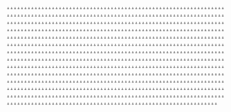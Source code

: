 <a href="https://jiei4123.weebly.com">.</a>
<a href="https://jiei4124.weebly.com">.</a>
<a href="https://jiei4125.weebly.com">.</a>
<a href="https://jiei4126.weebly.com">.</a>
<a href="https://jiei4127.weebly.com">.</a>
<a href="https://jiei4128.weebly.com">.</a>
<a href="https://jiei4129.weebly.com">.</a>
<a href="https://jiei4130.weebly.com">.</a>
<a href="https://jiei4131.weebly.com">.</a>
<a href="https://jiei4132.weebly.com">.</a>
<a href="https://jiei4133.weebly.com">.</a>
<a href="https://jiei4134.weebly.com">.</a>
<a href="https://jiei4135.weebly.com">.</a>
<a href="https://jiei4136.weebly.com">.</a>
<a href="https://jiei4137.weebly.com">.</a>
<a href="https://jiei4138.weebly.com">.</a>
<a href="https://jiei4139.weebly.com">.</a>
<a href="https://jiei4140.weebly.com">.</a>
<a href="https://jiei4141.weebly.com">.</a>
<a href="https://jiei4142.weebly.com">.</a>
<a href="https://jiei4143.weebly.com">.</a>
<a href="https://jiei4144.weebly.com">.</a>
<a href="https://jiei4145.weebly.com">.</a>
<a href="https://jiei4146.weebly.com">.</a>
<a href="https://jiei4147.weebly.com">.</a>
<a href="https://jiei4148.weebly.com">.</a>
<a href="https://jiei4149.weebly.com">.</a>
<a href="https://jiei4150.weebly.com">.</a>
<a href="https://jiei4151.weebly.com">.</a>
<a href="https://jiei4152.weebly.com">.</a>
<a href="https://jiei4153.weebly.com">.</a>
<a href="https://jiei4154.weebly.com">.</a>
<a href="https://jiei4155.weebly.com">.</a>
<a href="https://jiei4156.weebly.com">.</a>
<a href="https://jiei4157.weebly.com">.</a>
<a href="https://jiei4158.weebly.com">.</a>
<a href="https://jiei4159.weebly.com">.</a>
<a href="https://jiei4160.weebly.com">.</a>
<a href="https://jiei4161.weebly.com">.</a>
<a href="https://jiei4162.weebly.com">.</a>
<a href="https://jiei4163.weebly.com">.</a>
<a href="https://jiei4164.weebly.com">.</a>
<a href="https://jiei4165.weebly.com">.</a>
<a href="https://jiei4166.weebly.com">.</a>
<a href="https://jiei4167.weebly.com">.</a>
<a href="https://jiei4168.weebly.com">.</a>
<a href="https://jiei4169.weebly.com">.</a>
<a href="https://jii4170.weebly.com">.</a>
<a href="https://jiei4171.weebly.com">.</a>
<a href="https://jiei4172.weebly.com">.</a>
<a href="https://jiei4173.weebly.com">.</a>
<a href="https://jiei4174.weebly.com">.</a>
<a href="https://jiei4175.weebly.com">.</a>
<a href="https://jiei4176.weebly.com">.</a>
<a href="https://jiei4177.weebly.com">.</a>
<a href="https://jiei4178.weebly.com">.</a>
<a href="https://jiei4179.weebly.com">.</a>
<a href="https://jie4180.weebly.com">.</a>
<a href="https://jiei4181.weebly.com">.</a>
<a href="https://jiei4182.weebly.com">.</a>
<a href="https://jiei4183.weebly.com">.</a>
<a href="https://jiei4184.weebly.com">.</a>
<a href="https://jiei4185.weebly.com">.</a>
<a href="https://jiei4186.weebly.com">.</a>
<a href="https://jiei4187.weebly.com">.</a>
<a href="https://jiei4188.weebly.com">.</a>
<a href="https://jiei4189.weebly.com">.</a>
<a href="https://jei4190.weebly.com">.</a>
<a href="https://jiei4191.weebly.com">.</a>
<a href="https://jiei4192.weebly.com">.</a>
<a href="https://jiei4193.weebly.com">.</a>
<a href="https://jiei4194.weebly.com">.</a>
<a href="https://jiei4195.weebly.com/">.</a>
<a href="https://jiei4196.weebly.com">.</a>
<a href="https://jiei4197.weebly.com">.</a>
<a href="https://jiei4198.weebly.com">.</a>
<a href="https://jiei4199.weebly.com">.</a>
<a href="https://jiei4200.weebly.com/">.</a>
<a href="https://jiei4201.weebly.com/">.</a>
<a href="https://jiei4202.weebly.com/">.</a>
<a href="https://jiei4203.weebly.com">.</a>
<a href="https://jiei4204.weebly.com/">.</a>
<a href="https://jiei4205.weebly.com">.</a>
<a href="https://jiei4206.weebly.com">.</a>
<a href="https://jiei4207.weebly.com">.</a>
<a href="https://jiei4208.weebly.com">.</a>
<a href="https://jiei4209.weebly.com">.</a>
<a href="https://jiei4210.weebly.com">.</a>
<a href="https://jiei4211.weebly.com">.</a>
<a href="https://jiei4212.weebly.com">.</a>
<a href="https://jiei4213.weebly.com">.</a>
<a href="https://jiei4214.weebly.com">.</a>
<a href="https://jiei4215.weebly.com">.</a>
<a href="https://jiei4216.weebly.com">.</a>
<a href="https://jiei4217.weebly.com">.</a>
<a href="https://jiei4218.weebly.com">.</a>
<a href="https://jiei4219.weebly.com">.</a>
<a href="https://jiei4220.weebly.com">.</a>
<a href="https://jiei4221.weebly.com">.</a>
<a href="https://jiei4222.weebly.com">.</a>
<a href="https://jiei4223.weebly.com">.</a>
<a href="https://jiei4224.weebly.com">.</a>
<a href="https://jiei4225.weebly.com">.</a>
<a href="https://jiei4226.weebly.com">.</a>
<a href="https://jiei4227.weebly.com">.</a>
<a href="https://jiei4228.weebly.com">.</a>
<a href="https://jiei4229.weebly.com">.</a>
<a href="https://jiei4230.weebly.com">.</a>
<a href="https://jiei4231.weebly.com">.</a>
<a href="https://jiei4232.weebly.com">.</a>
<a href="https://jiei4233.weebly.com">.</a>
<a href="https://jiei4234.weebly.com">.</a>
<a href="https://jiei4235.weebly.com">.</a>
<a href="https://jiei4236.weebly.com">.</a>
<a href="https://jiei4237.weebly.com">.</a>
<a href="https://jiei4238.weebly.com">.</a>
<a href="https://jiei4239.weebly.com">.</a>
<a href="https://jiei4240.weebly.com">.</a>
<a href="https://jiei4241.weebly.com">.</a>
<a href="https://jiei4242.weebly.com">.</a>
<a href="https://jiei4243.weebly.com">.</a>
<a href="https://jiei4244.weebly.com">.</a>
<a href="https://jiei4245.weebly.com">.</a>
<a href="https://jiei4246.weebly.com">.</a>
<a href="https://jiei4247.weebly.com">.</a>
<a href="https://jiei4248.weebly.com">.</a>
<a href="https://jiei4249.weebly.com">.</a>
<a href="https://jiei4250.weebly.com">.</a>
<a href="https://jiei4251.weebly.com">.</a>
<a href="https://jiei4252.weebly.com">.</a>
<a href="https://jiei4253.weebly.com">.</a>
<a href="https://jiei4254.weebly.com">.</a>
<a href="https://jiei4255.weebly.com">.</a>
<a href="https://jiei4256.weebly.com">.</a>
<a href="https://jiei4257.weebly.com">.</a>
<a href="https://jiei4258.weebly.com">.</a>
<a href="https://jiei4259.weebly.com">.</a>
<a href="https://jiei4260.weebly.com">.</a>
<a href="https://jiei4261.weebly.com">.</a>
<a href="https://jiei4262.weebly.com">.</a>
<a href="https://jiei4263.weebly.com">.</a>
<a href="https://jiei4264.weebly.com">.</a>
<a href="https://jiei4265.weebly.com">.</a>
<a href="https://jiei4266.weebly.com">.</a>
<a href="https://jiei4267.weebly.com">.</a>
<a href="https://jiei4268.weebly.com">.</a>
<a href="https://jiei4269.weebly.com">.</a>
<a href="https://jiei4270.weebly.com">.</a>
<a href="https://jiei4271.weebly.com">.</a>
<a href="https://jiei4272.weebly.com">.</a>
<a href="https://jiei4273.weebly.com">.</a>
<a href="https://jiei4274.weebly.com">.</a>
<a href="https://jiei4275.weebly.com">.</a>
<a href="https://jiei4276.weebly.com">.</a>
<a href="https://jiei4277.weebly.com">.</a>
<a href="https://jiei4278.weebly.com">.</a>
<a href="https://jiei4279.weebly.com">.</a>
<a href="https://jiei4280.weebly.com">.</a>
<a href="https://jiei4281.weebly.com">.</a>
<a href="https://jiei4282.weebly.com">.</a>
<a href="https://jiei4283.weebly.com">.</a>
<a href="https://jiei4284.weebly.com">.</a>
<a href="https://jiei4285.weebly.com">.</a>
<a href="https://jiei4286.weebly.com">.</a>
<a href="https://jiei4287.weebly.com">.</a>
<a href="https://jiei4288.weebly.com">.</a>
<a href="https://jiei4289.weebly.com">.</a>
<a href="https://jiei4290.weebly.com">.</a>
<a href="https://jiei4291.weebly.com">.</a>
<a href="https://jiei4292.weebly.com">.</a>
<a href="https://jiei4293.weebly.com">.</a>
<a href="https://jiei4294.weebly.com">.</a>
<a href="https://jiei4295.weebly.com">.</a>
<a href="https://jiei4296.weebly.com">.</a>
<a href="https://jiei4297.weebly.com">.</a>
<a href="https://jiei4298.weebly.com">.</a>
<a href="https://jiei4299.weebly.com">.</a>
<a href="https://jiei4300.weebly.com">.</a>
<a href="https://jiei4301.weebly.com">.</a>
<a href="https://jiei4302.weebly.com">.</a>
<a href="https://jiei4303.weebly.com">.</a>
<a href="https://jiei4304.weebly.com">.</a>
<a href="https://jiei4305.weebly.com">.</a>
<a href="https://jiei4306.weebly.com">.</a>
<a href="https://jiei4307.weebly.com">.</a>
<a href="https://jiei4308.weebly.com">.</a>
<a href="https://jiei4309.weebly.com">.</a>
<a href="https://jiei4310.weebly.com">.</a>
<a href="https://jiei4311.weebly.com">.</a>
<a href="https://jiei4312.weebly.com">.</a>
<a href="https://jiei4313.weebly.com">.</a>
<a href="https://jiei4314.weebly.com">.</a>
<a href="https://jiei4315.weebly.com">.</a>
<a href="https://jiei4316.weebly.com">.</a>
<a href="https://jiei4317.weebly.com">.</a>
<a href="https://jiei4318.weebly.com">.</a>
<a href="https://jiei4319.weebly.com">.</a>
<a href="https://jiei4320.weebly.com">.</a>
<a href="https://jiei4321.weebly.com">.</a>
<a href="https://jiei4322.weebly.com">.</a>
<a href="https://jiei4323.weebly.com">.</a>
<a href="https://jiei4324.weebly.com">.</a>
<a href="https://jiei4325.weebly.com">.</a>
<a href="https://jiei4326.weebly.com">.</a>
<a href="https://jiei4327.weebly.com">.</a>
<a href="https://jiei4328.weebly.com">.</a>
<a href="https://jiei4329.weebly.com">.</a>
<a href="https://jiei4330.weebly.com">.</a>
<a href="https://jiei4331.weebly.com">.</a>
<a href="https://jiei4332.weebly.com">.</a>
<a href="https://jiei4333.weebly.com">.</a>
<a href="https://jiei4334.weebly.com">.</a>
<a href="https://jiei4335.weebly.com">.</a>
<a href="https://jiei4336.weebly.com">.</a>
<a href="https://jiei4337.weebly.com">.</a>
<a href="https://jiei4338.weebly.com">.</a>
<a href="https://jiei4339.weebly.com">.</a>
<a href="https://jiei4340.weebly.com">.</a>
<a href="https://jiei4341.weebly.com">.</a>
<a href="https://jiei4342.weebly.com">.</a>
<a href="https://jiei4343.weebly.com">.</a>
<a href="https://jiei4344.weebly.com">.</a>
<a href="https://jiei4345.weebly.com">.</a>
<a href="https://jiei4346.weebly.com">.</a>
<a href="https://jiei4347.weebly.com">.</a>
<a href="https://jiei4348.weebly.com">.</a>
<a href="https://jiei4349.weebly.com">.</a>
<a href="https://jiei4350.weebly.com">.</a>
<a href="https://jiei4351.weebly.com">.</a>
<a href="https://jiei4352.weebly.com">.</a>
<a href="https://jiei4353.weebly.com">.</a>
<a href="https://jiei4354.weebly.com">.</a>
<a href="https://jiei4355.weebly.com">.</a>
<a href="https://jiei4356.weebly.com">.</a>
<a href="https://jiei4357.weebly.com">.</a>
<a href="https://jiei4358.weebly.com">.</a>
<a href="https://jiei4359.weebly.com">.</a>
<a href="https://jiei4360.weebly.com">.</a>
<a href="https://jiei4361.weebly.com">.</a>
<a href="https://jiei4362.weebly.com">.</a>
<a href="https://jiei4363.weebly.com">.</a>
<a href="https://jiei4364.weebly.com">.</a>
<a href="https://jiei4365.weebly.com">.</a>
<a href="https://jiei4366.weebly.com">.</a>
<a href="https://jiei4367.weebly.com">.</a>
<a href="https://jiei4368.weebly.com">.</a>
<a href="https://jiei4369.weebly.com">.</a>
<a href="https://jiei4370.weebly.com">.</a>
<a href="https://jiei4371.weebly.com">.</a>
<a href="https://jiei4372.weebly.com">.</a>
<a href="https://jiei4373.weebly.com">.</a>
<a href="https://jiei4374.weebly.com">.</a>
<a href="https://jiei4375.weebly.com">.</a>
<a href="https://jiei4376.weebly.com">.</a>
<a href="https://jiei4377.weebly.com">.</a>
<a href="https://jiei4378.weebly.com">.</a>
<a href="https://jiei4379.weebly.com">.</a>
<a href="https://jiei4380.weebly.com">.</a>
<a href="https://jiei4381.weebly.com">.</a>
<a href="https://jiei4382.weebly.com">.</a>
<a href="https://jiei4383.weebly.com">.</a>
<a href="https://jiei4384.weebly.com">.</a>
<a href="https://jiei4385.weebly.com">.</a>
<a href="https://jiei4386.weebly.com">.</a>
<a href="https://jiei4387.weebly.com">.</a>
<a href="https://jiei4388.weebly.com">.</a>
<a href="https://jiei4389.weebly.com">.</a>
<a href="https://jiei4390.weebly.com">.</a>
<a href="https://jiei4391.weebly.com">.</a>
<a href="https://jiei4392.weebly.com">.</a>
<a href="https://jiei4393.weebly.com">.</a>
<a href="https://jiei4394.weebly.com">.</a>
<a href="https://jiei4395.weebly.com">.</a>
<a href="https://jiei4396.weebly.com">.</a>
<a href="https://jiei4397.weebly.com">.</a>
<a href="https://jiei4398.weebly.com">.</a>
<a href="https://jiei4399.weebly.com">.</a>
<a href="https://jiei4400.weebly.com">.</a>
<a href="https://jiei4401.weebly.com">.</a>
<a href="https://jiei4402.weebly.com">.</a>
<a href="https://jiei4403.weebly.com">.</a>
<a href="https://jiei4404.weebly.com">.</a>
<a href="https://jiei4405.weebly.com">.</a>
<a href="https://jiei4406.weebly.com">.</a>
<a href="https://jiei4407.weebly.com">.</a>
<a href="https://jiei4408.weebly.com">.</a>
<a href="https://jiei4409.weebly.com">.</a>
<a href="https://jiei4410.weebly.com">.</a>
<a href="https://jiei4411.weebly.com">.</a>
<a href="https://jiei4412.weebly.com">.</a>
<a href="https://jiei4413.weebly.com">.</a>
<a href="https://jiei4414.weebly.com">.</a>
<a href="https://jiei4415.weebly.com">.</a>
<a href="https://jiei4416.weebly.com">.</a>
<a href="https://jiei4417.weebly.com">.</a>
<a href="https://jiei4418.weebly.com">.</a>
<a href="https://jiei4419.weebly.com">.</a>
<a href="https://jiei4420.weebly.com">.</a>
<a href="https://jiei4421.weebly.com">.</a>
<a href="https://jiei4422.weebly.com">.</a>
<a href="https://jiei4423.weebly.com">.</a>
<a href="https://jiei4424.weebly.com">.</a>
<a href="https://jiei4425.weebly.com">.</a>
<a href="https://jiei4426.weebly.com">.</a>
<a href="https://jiei4427.weebly.com">.</a>
<a href="https://jiei4428.weebly.com">.</a>
<a href="https://jiei4429.weebly.com">.</a>
<a href="https://jiei4430.weebly.com">.</a>
<a href="https://jiei4431.weebly.com">.</a>
<a href="https://jiei4432.weebly.com">.</a>
<a href="https://jiei4433.weebly.com">.</a>
<a href="https://jiei4434.weebly.com">.</a>
<a href="https://jiei4435.weebly.com">.</a>
<a href="https://jiei4436.weebly.com">.</a>
<a href="https://jiei4437.weebly.com">.</a>
<a href="https://jiei4438.weebly.com">.</a>
<a href="https://jiei4439.weebly.com">.</a>
<a href="https://jiei4440.weebly.com">.</a>
<a href="https://jiei4441.weebly.com">.</a>
<a href="https://jiei4442.weebly.com">.</a>
<a href="https://jiei4443.weebly.com">.</a>
<a href="https://jiei4444.weebly.com">.</a>
<a href="https://jiei4445.weebly.com">.</a>
<a href="https://jiei4446.weebly.com">.</a>
<a href="https://jiei4447.weebly.com">.</a>
<a href="https://jiei4448.weebly.com">.</a>
<a href="https://jiei4449.weebly.com">.</a>
<a href="https://jiei4450.weebly.com">.</a>
<a href="https://jiei4451.weebly.com">.</a>
<a href="https://jiei4452.weebly.com">.</a>
<a href="https://jiei4453.weebly.com">.</a>
<a href="https://jiei4454.weebly.com">.</a>
<a href="https://jiei4455.weebly.com">.</a>
<a href="https://jiei4456.weebly.com">.</a>
<a href="https://jiei4457.weebly.com">.</a>
<a href="https://jiei4458.weebly.com">.</a>
<a href="https://jiei4459.weebly.com">.</a>
<a href="https://jiei4460.weebly.com">.</a>
<a href="https://jiei4461.weebly.com">.</a>
<a href="https://jiei4462.weebly.com">.</a>
<a href="https://jiei4463.weebly.com">.</a>
<a href="https://jiei4464.weebly.com">.</a>
<a href="https://jiei4465.weebly.com">.</a>
<a href="https://jiei4466.weebly.com">.</a>
<a href="https://jiei4467.weebly.com">.</a>
<a href="https://jiei4468.weebly.com">.</a>
<a href="https://jiei4469.weebly.com">.</a>
<a href="https://jiei4470.weebly.com">.</a>
<a href="https://jiei4471.weebly.com">.</a>
<a href="https://jiei4472.weebly.com">.</a>
<a href="https://jiei4473.weebly.com">.</a>
<a href="https://jiei4474.weebly.com">.</a>
<a href="https://jiei4475.weebly.com">.</a>
<a href="https://jiei4476.weebly.com">.</a>
<a href="https://jiei4477.weebly.com">.</a>
<a href="https://jiei4478.weebly.com">.</a>
<a href="https://jiei4479.weebly.com">.</a>
<a href="https://jiei4480.weebly.com">.</a>
<a href="https://jiei4481.weebly.com">.</a>
<a href="https://jiei4482.weebly.com">.</a>
<a href="https://jiei4483.weebly.com">.</a>
<a href="https://jiei4484.weebly.com">.</a>
<a href="https://jiei4485.weebly.com">.</a>
<a href="https://jiei4486.weebly.com">.</a>
<a href="https://jiei4487.weebly.com">.</a>
<a href="https://jiei4488.weebly.com">.</a>
<a href="https://jiei4489.weebly.com">.</a>
<a href="https://jiei4490.weebly.com">.</a>
<a href="https://jiei4491.weebly.com">.</a>
<a href="https://jiei4492.weebly.com">.</a>
<a href="https://jiei4493.weebly.com">.</a>
<a href="https://jiei4494.weebly.com">.</a>
<a href="https://jiei4495.weebly.com">.</a>
<a href="https://jiei4496.weebly.com">.</a>
<a href="https://jiei4497.weebly.com">.</a>
<a href="https://jiei4498.weebly.com">.</a>
<a href="https://jiei4499.weebly.com">.</a>
<a href="https://jiei4500.weebly.com">.</a>
<a href="https://jiei4501.weebly.com">.</a>
<a href="https://jiei4502.weebly.com">.</a>
<a href="https://jiei4503.weebly.com">.</a>
<a href="https://jiei4504.weebly.com">.</a>
<a href="https://jiei4505.weebly.com">.</a>
<a href="https://jiei4506.weebly.com">.</a>
<a href="https://jiei4507.weebly.com">.</a>
<a href="https://jiei4508.weebly.com">.</a>
<a href="https://jiei4509.weebly.com">.</a>
<a href="https://jiei4510.weebly.com">.</a>
<a href="https://jiei4511.weebly.com">.</a>
<a href="https://jiei4512.weebly.com">.</a>
<a href="https://jiei4513.weebly.com">.</a>
<a href="https://jiei4514.weebly.com">.</a>
<a href="https://jiei4515.weebly.com">.</a>
<a href="https://jiei4516.weebly.com">.</a>
<a href="https://jiei4517.weebly.com">.</a>
<a href="https://jiei4518.weebly.com">.</a>
<a href="https://jiei4519.weebly.com">.</a>
<a href="https://jiei4520.weebly.com">.</a>
<a href="https://jiei4521.weebly.com">.</a>
<a href="https://jiei4522.weebly.com">.</a>
<a href="https://jiei4523.weebly.com">.</a>
<a href="https://jiei4524.weebly.com">.</a>
<a href="https://jiei4525.weebly.com">.</a>
<a href="https://jiei4526.weebly.com">.</a>
<a href="https://jiei4527.weebly.com">.</a>
<a href="https://jiei4528.weebly.com">.</a>
<a href="https://jiei4529.weebly.com">.</a>
<a href="https://jiei4530.weebly.com">.</a>
<a href="https://jiei4531.weebly.com">.</a>
<a href="https://jiei4532.weebly.com">.</a>
<a href="https://jiei4533.weebly.com">.</a>
<a href="https://jiei4534.weebly.com">.</a>
<a href="https://jiei4535.weebly.com">.</a>
<a href="https://jiei4536.weebly.com">.</a>
<a href="https://jiei4537.weebly.com">.</a>
<a href="https://jiei4538.weebly.com">.</a>
<a href="https://jiei4539.weebly.com">.</a>
<a href="https://jiei4540.weebly.com">.</a>
<a href="https://jiei4541.weebly.com">.</a>
<a href="https://jiei4542.weebly.com">.</a>
<a href="https://jiei4543.weebly.com">.</a>
<a href="https://jiei4544.weebly.com">.</a>
<a href="https://jiei4545.weebly.com">.</a>
<a href="https://jiei4546.weebly.com">.</a>
<a href="https://jiei4547.weebly.com">.</a>
<a href="https://jiei4548.weebly.com">.</a>
<a href="https://jiei4549.weebly.com">.</a>
<a href="https://jiei4550.weebly.com">.</a>
<a href="https://jiei4551.weebly.com">.</a>
<a href="https://jiei4552.weebly.com">.</a>
<a href="https://jiei4553.weebly.com">.</a>
<a href="https://jiei4554.weebly.com">.</a>
<a href="https://jiei4555.weebly.com">.</a>
<a href="https://jiei4556.weebly.com">.</a>
<a href="https://jiei4557.weebly.com">.</a>
<a href="https://jiei4558.weebly.com">.</a>
<a href="https://jiei4559.weebly.com">.</a>
<a href="https://jiei4560.weebly.com">.</a>
<a href="https://jiei4561.weebly.com">.</a>
<a href="https://jiei4562.weebly.com">.</a>
<a href="https://jiei4563.weebly.com">.</a>
<a href="https://jiei4564.weebly.com">.</a>
<a href="https://jiei4565.weebly.com">.</a>
<a href="https://jiei4566.weebly.com">.</a>
<a href="https://jiei4567.weebly.com">.</a>
<a href="https://jiei4568.weebly.com">.</a>
<a href="https://jiei4569.weebly.com">.</a>
<a href="https://jiei4570.weebly.com">.</a>
<a href="https://jiei4571.weebly.com">.</a>
<a href="https://jiei4572.weebly.com">.</a>
<a href="https://jiei4573.weebly.com">.</a>
<a href="https://jiei4574.weebly.com">.</a>
<a href="https://jiei4575.weebly.com">.</a>
<a href="https://jiei4576.weebly.com">.</a>
<a href="https://jiei4577.weebly.com">.</a>
<a href="https://jiei4578.weebly.com/">.</a>
<a href="https://jiei4579.weebly.com/">.</a>
<a href="https://jiei4580.weebly.com">.</a>
<a href="https://jiei4581.weebly.com">.</a>
<a href="https://jiei4582.weebly.com">.</a>
<a href="https://jiei4583.weebly.com">.</a>
<a href="https://jiei4584.weebly.com">.</a>
<a href="https://jiei4585.weebly.com">.</a>
<a href="https://jiei4586.weebly.com">.</a>
<a href="https://jiei4587.weebly.com">.</a>
<a href="https://jiei4588.weebly.com">.</a>
<a href="https://jiei4589.weebly.com">.</a>
<a href="https://jizei4590.weebly.com">.</a>
<a href="https://jiei4591.weebly.com">.</a>
<a href="https://jiei4592.weebly.com">.</a>
<a href="https://jiei4593.weebly.com">.</a>
<a href="https://jiei4594.weebly.com">.</a>
<a href="https://jiei4595.weebly.com">.</a>
<a href="https://jiei4596.weebly.com">.</a>
<a href="https://jiei4597.weebly.com">.</a>
<a href="https://jiei4598.weebly.com">.</a>
<a href="https://jiei4599.weebly.com">.</a>
<a href="https://jiei4600.weebly.com">.</a>
<a href="https://jiei4601.weebly.com">.</a>
<a href="https://jiei4602.weebly.com">.</a>
<a href="https://jiei4603.weebly.com">.</a>
<a href="https://jiei4604.weebly.com">.</a>
<a href="https://jiei4605.weebly.com">.</a>
<a href="https://jiei4606.weebly.com">.</a>
<a href="https://jiei4607.weebly.com">.</a>
<a href="https://jiei4608.weebly.com">.</a>
<a href="https://jiei4609.weebly.com">.</a>
<a href="https://jiei4610.weebly.com">.</a>
<a href="https://jiei4611.weebly.com">.</a>
<a href="https://jiei4612.weebly.com">.</a>
<a href="https://jiei4613.weebly.com">.</a>
<a href="https://jiei4614.weebly.com">.</a>
<a href="https://jiei4615.weebly.com">.</a>
<a href="https://jiei4616.weebly.com">.</a>
<a href="https://jiei4617.weebly.com">.</a>
<a href="https://jiei4618.weebly.com">.</a>
<a href="https://jiei4619.weebly.com">.</a>
<a href="https://jiei4620.weebly.com">.</a>
<a href="https://jiei4621.weebly.com">.</a>
<a href="https://jiei4622.weebly.com">.</a>
<a href="https://jiei4623.weebly.com">.</a>
<a href="https://jiei4624.weebly.com">.</a>
<a href="https://jiei4625.weebly.com">.</a>
<a href="https://jiei4626.weebly.com">.</a>
<a href="https://jiei4627.weebly.com">.</a>
<a href="https://jiei4628.weebly.com">.</a>
<a href="https://jiei4629.weebly.com">.</a>
<a href="https://jiei4630.weebly.com">.</a>
<a href="https://jiei4631.weebly.com">.</a>
<a href="https://jiei4632.weebly.com">.</a>
<a href="https://jiei4633.weebly.com">.</a>
<a href="https://jiei4634.weebly.com">.</a>
<a href="https://jiei4635.weebly.com">.</a>
<a href="https://jiei4636.weebly.com">.</a>
<a href="https://jiei4637.weebly.com">.</a>
<a href="https://jiei4638.weebly.com">.</a>
<a href="https://jiei4639.weebly.com">.</a>
<a href="https://jiei4640.weebly.com">.</a>
<a href="https://jiei4641.weebly.com">.</a>
<a href="https://jiei4642.weebly.com">.</a>
<a href="https://jiei4643.weebly.com">.</a>
<a href="https://jiei4644.weebly.com">.</a>
<a href="https://jiei4645.weebly.com">.</a>
<a href="https://jiei4646.weebly.com">.</a>
<a href="https://jiei4647.weebly.com">.</a>
<a href="https://jiei4648.weebly.com">.</a>
<a href="https://jiei4649.weebly.com">.</a>
<a href="https://jiei4650.weebly.com">.</a>
<a href="https://jiei4651.weebly.com">.</a>
<a href="https://jiei4652.weebly.com">.</a>
<a href="https://jiei4653.weebly.com">.</a>
<a href="https://jiei4654.weebly.com">.</a>
<a href="https://jiei4655.weebly.com">.</a>
<a href="https://jiei4656.weebly.com">.</a>
<a href="https://jiei4657.weebly.com">.</a>
<a href="https://jiei4658.weebly.com">.</a>
<a href="https://jiei4659.weebly.com">.</a>
<a href="https://jiei4660.weebly.com/">.</a>
<a href="https://jiei4661.weebly.com">.</a>
<a href="https://jiei4662.weebly.com">.</a>
<a href="https://jiei4663.weebly.com">.</a>
<a href="https://jiei4664.weebly.com">.</a>
<a href="https://jiei4665.weebly.com">.</a>
<a href="https://jiei4666.weebly.com">.</a>
<a href="https://jiei4667.weebly.com">.</a>
<a href="https://jiei4668.weebly.com">.</a>
<a href="https://jiei4669.weebly.com">.</a>
<a href="https://jiei4670.weebly.com">.</a>
<a href="https://jiei4671.weebly.com">.</a>
<a href="https://jiei4672.weebly.com">.</a>
<a href="https://jiei4673.weebly.com">.</a>
<a href="https://jiei4674.weebly.com">.</a>
<a href="https://jiei4675.weebly.com">.</a>
<a href="https://jiei4676.weebly.com">.</a>
<a href="https://jiei4677.weebly.com">.</a>
<a href="https://jiei4678.weebly.com">.</a>
<a href="https://jiei4679.weebly.com">.</a>
<a href="https://jiei4680.weebly.com">.</a>
<a href="https://jiei4681.weebly.com">.</a>
<a href="https://jiei4682.weebly.com">.</a>
<a href="https://jiei4683.weebly.com">.</a>
<a href="https://jiei4684.weebly.com">.</a>
<a href="https://jiei4685.weebly.com">.</a>
<a href="https://jiei4686.weebly.com">.</a>
<a href="https://jiei4687.weebly.com">.</a>
<a href="https://jiei4688.weebly.com">.</a>
<a href="https://jiei4689.weebly.com">.</a>
<a href="https://jiei4690.weebly.com">.</a>
<a href="https://jiei4691.weebly.com">.</a>
<a href="https://jiei4692.weebly.com">.</a>
<a href="https://jiei4693.weebly.com">.</a>
<a href="https://jiei4694.weebly.com">.</a>
<a href="https://jiei4695.weebly.com">.</a>
<a href="https://jiei4696.weebly.com">.</a>
<a href="https://jiei4697.weebly.com">.</a>
<a href="https://jiei4698.weebly.com">.</a>
<a href="https://jiei4699.weebly.com">.</a>
<a href="https://jiei4700.weebly.com">.</a>
<a href="https://jiei4701.weebly.com">.</a>
<a href="https://jiei4702.weebly.com">.</a>
<a href="https://jiei4703.weebly.com">.</a>
<a href="https://jiei4704.weebly.com">.</a>
<a href="https://jiei4705.weebly.com">.</a>
<a href="https://jiei4706.weebly.com">.</a>
<a href="https://jiei4707.weebly.com">.</a>
<a href="https://jiei4708.weebly.com">.</a>
<a href="https://jiei4709.weebly.com">.</a>
<a href="https://jiei4710.weebly.com">.</a>
<a href="https://jiei4711.weebly.com">.</a>
<a href="https://jiei4712.weebly.com">.</a>
<a href="https://jiei4713.weebly.com">.</a>
<a href="https://jiei4714.weebly.com">.</a>
<a href="https://jiei4715.weebly.com">.</a>
<a href="https://jiei4716.weebly.com">.</a>
<a href="https://jiei4717.weebly.com">.</a>
<a href="https://jiei4718.weebly.com">.</a>
<a href="https://jiei4719.weebly.com">.</a>
<a href="https://jiei4720.weebly.com">.</a>
<a href="https://jiei4721.weebly.com">.</a>
<a href="https://jiei4722.weebly.com">.</a>
<a href="https://jiei4723.weebly.com">.</a>
<a href="https://jiei4724.weebly.com">.</a>
<a href="https://jiei4725.weebly.com">.</a>
<a href="https://jiei4726.weebly.com">.</a>
<a href="https://jii4727.weebly.com">.</a>
<a href="https://jiei4728.weebly.com">.</a>
<a href="https://jiei4729.weebly.com">.</a>
<a href="https://jiei4730.weebly.com">.</a>
<a href="https://jiei4731.weebly.com">.</a>
<a href="https://jiei4732.weebly.com">.</a>
<a href="https://jiei4733.weebly.com">.</a>
<a href="https://jiei4734.weebly.com">.</a>
<a href="https://jiei4735.weebly.com">.</a>
<a href="https://jiei4736.weebly.com">.</a>
<a href="https://jiei4737.weebly.com">.</a>
<a href="https://jiei4738.weebly.com">.</a>
<a href="https://jiei4739.weebly.com">.</a>
<a href="https://jiei4740.weebly.com">.</a>
<a href="https://jiei4741.weebly.com">.</a>
<a href="https://jiei4742.weebly.com">.</a>
<a href="https://jiei4743.weebly.com">.</a>
<a href="https://jiei4744.weebly.com">.</a>
<a href="https://jiei4745.weebly.com">.</a>
<a href="https://jiei4746.weebly.com">.</a>
<a href="https://jiei4747.weebly.com">.</a>
<a href="https://jiei4748.weebly.com">.</a>
<a href="https://jiei4749.weebly.com">.</a>
<a href="https://jiei4750.weebly.com">.</a>
<a href="https://jiei4751.weebly.com">.</a>
<a href="https://jiei4752.weebly.com">.</a>
<a href="https://jiei4753.weebly.com">.</a>
<a href="https://jiei4754.weebly.com">.</a>
<a href="https://jiei4755.weebly.com">.</a>
<a href="https://jiei4756.weebly.com">.</a>
<a href="https://jiei4757.weebly.com">.</a>
<a href="https://jiei4758.weebly.com">.</a>
<a href="https://jiei4759.weebly.com">.</a>
<a href="https://jiei4760.weebly.com">.</a>
<a href="https://jiei4761.weebly.com">.</a>
<a href="https://jiei4762.weebly.com">.</a>
<a href="https://jiei4763.weebly.com">.</a>
<a href="https://jiei4764.weebly.com">.</a>
<a href="https://jiei4765.weebly.com">.</a>
<a href="https://jiei4766.weebly.com">.</a>
<a href="https://jiei4767.weebly.com">.</a>
<a href="https://jiei4768.weebly.com">.</a>
<a href="https://jiei4769.weebly.com">.</a>
<a href="https://jiei4770.weebly.com">.</a>
<a href="https://jiei4771.weebly.com">.</a>
<a href="https://jiei4772.weebly.com">.</a>
<a href="https://jiei4773.weebly.com">.</a>
<a href="https://jiei4774.weebly.com">.</a>
<a href="https://jiei4775.weebly.com">.</a>
<a href="https://jiei4776.weebly.com">.</a>
<a href="https://jiei4777.weebly.com">.</a>
<a href="https://jiei4778.weebly.com">.</a>
<a href="https://jiei4779.weebly.com">.</a>
<a href="https://jiei4780.weebly.com">.</a>
<a href="https://jiei4781.weebly.com">.</a>
<a href="https://jiei4782.weebly.com">.</a>
<a href="https://jiei4783.weebly.com">.</a>
<a href="https://jiei4784.weebly.com">.</a>
<a href="https://jiei4785.weebly.com">.</a>
<a href="https://jiei4786.weebly.com">.</a>
<a href="https://jiei4787.weebly.com">.</a>
<a href="https://jiei4788.weebly.com">.</a>
<a href="https://jiei4789.weebly.com">.</a>
<a href="https://jiei4790.weebly.com">.</a>
<a href="https://jiei4791.weebly.com">.</a>
<a href="https://jiei4792.weebly.com">.</a>
<a href="https://jiei4793.weebly.com">.</a>
<a href="https://jiei4794.weebly.com">.</a>
<a href="https://jiei4795.weebly.com">.</a>
<a href="https://jiei4796.weebly.com">.</a>
<a href="https://jiei4797.weebly.com">.</a>
<a href="https://jiei4798.weebly.com">.</a>
<a href="https://jiei4799.weebly.com">.</a>
<a href="https://jiei4800.weebly.com">.</a>
<a href="https://jiei4801.weebly.com">.</a>
<a href="https://jiei4802.weebly.com">.</a>
<a href="https://jiei4803.weebly.com">.</a>
<a href="https://jiei4804.weebly.com">.</a>
<a href="https://jiei4805.weebly.com">.</a>
<a href="https://jiei4806.weebly.com">.</a>
<a href="https://jiei4807.weebly.com">.</a>
<a href="https://jiei4808.weebly.com">.</a>
<a href="https://jiei4809.weebly.com">.</a>
<a href="https://jiei4810.weebly.com">.</a>
<a href="https://jiei4811.weebly.com">.</a>
<a href="https://jiei4812.weebly.com">.</a>
<a href="https://jiei4813.weebly.com">.</a>
<a href="https://jiei4814.weebly.com">.</a>
<a href="https://jiei4815.weebly.com">.</a>
<a href="https://jiei4816.weebly.com">.</a>
<a href="https://jiei4817.weebly.com">.</a>
<a href="https://jiei4818.weebly.com">.</a>
<a href="https://jiei4819.weebly.com">.</a>
<a href="https://jiei4820.weebly.com">.</a>
<a href="https://jiei4821.weebly.com">.</a>
<a href="https://jiei4822.weebly.com">.</a>
<a href="https://jiei4823.weebly.com">.</a>
<a href="https://jiei4824.weebly.com">.</a>
<a href="https://jiei4825.weebly.com">.</a>
<a href="https://jiei4826.weebly.com">.</a>
<a href="https://jiei4827.weebly.com">.</a>
<a href="https://jiei4828.weebly.com">.</a>
<a href="https://jiei4829.weebly.com">.</a>
<a href="https://jii4830.weebly.com">.</a>
<a href="https://jiei4831.weebly.com">.</a>
<a href="https://jiei4832.weebly.com">.</a>
<a href="https://jiei4833.weebly.com">.</a>
<a href="https://jiei4834.weebly.com">.</a>
<a href="https://jiei4835.weebly.com">.</a>
<a href="https://jiei4836.weebly.com">.</a>
<a href="https://jiei4837.weebly.com">.</a>
<a href="https://jiei4838.weebly.com">.</a>
<a href="https://jiei4839.weebly.com">.</a>
<a href="https://jiei4840.weebly.com">.</a>
<a href="https://jiei4841.weebly.com">.</a>
<a href="https://jiei4842.weebly.com">.</a>
<a href="https://jiei4843.weebly.com">.</a>
<a href="https://jiei4844.weebly.com">.</a>
<a href="https://jiei4845.weebly.com">.</a>
<a href="https://jiei4846.weebly.com">.</a>
<a href="https://jiei4847.weebly.com">.</a>
<a href="https://jiei4848.weebly.com">.</a>
<a href="https://jiei4849.weebly.com">.</a>
<a href="https://jiei4850.weebly.com">.</a>
<a href="https://jiei4851.weebly.com">.</a>
<a href="https://jiei4852.weebly.com">.</a>
<a href="https://jiei4853.weebly.com">.</a>
<a href="https://jiei4854.weebly.com">.</a>
<a href="https://jiei4855.weebly.com">.</a>
<a href="https://jiei4856.weebly.com">.</a>
<a href="https://jiei4857.weebly.com">.</a>
<a href="https://jiei4858.weebly.com">.</a>
<a href="https://jiei4859.weebly.com">.</a>
<a href="https://jiei4860.weebly.com">.</a>
<a href="https://jiei4861.weebly.com">.</a>
<a href="https://jiei4862.weebly.com">.</a>
<a href="https://jiei4863.weebly.com">.</a>
<a href="https://jiei4864.weebly.com">.</a>
<a href="https://jiei4865.weebly.com">.</a>
<a href="https://jiei4866.weebly.com">.</a>
<a href="https://jiei4867.weebly.com">.</a>
<a href="https://jiei4868.weebly.com">.</a>
<a href="https://jiei4869.weebly.com">.</a>
<a href="https://jiei4870.weebly.com">.</a>
<a href="https://jiei4871.weebly.com">.</a>
<a href="https://jiei4872.weebly.com">.</a>
<a href="https://jiei4873.weebly.com">.</a>
<a href="https://jiei4874.weebly.com">.</a>
<a href="https://jiei4875.weebly.com">.</a>
<a href="https://jiei4876.weebly.com">.</a>
<a href="https://jiei4877.weebly.com">.</a>
<a href="https://jiei4878.weebly.com">.</a>
<a href="https://jiei4879.weebly.com">.</a>
<a href="https://jiei4880.weebly.com">.</a>
<a href="https://jiei4881.weebly.com">.</a>
<a href="https://jiei4882.weebly.com">.</a>
<a href="https://jiei4883.weebly.com">.</a>
<a href="https://jiei4884.weebly.com">.</a>
<a href="https://jiei4885.weebly.com">.</a>
<a href="https://jiei4886.weebly.com">.</a>
<a href="https://jiei4887.weebly.com">.</a>
<a href="https://jiei4888.weebly.com">.</a>
<a href="https://jiei4889.weebly.com">.</a>
<a href="https://jiei4890.weebly.com">.</a>
<a href="https://jiei4891.weebly.com">.</a>
<a href="https://jiei4892.weebly.com">.</a>
<a href="https://jiei4893.weebly.com">.</a>
<a href="https://jiei4894.weebly.com">.</a>
<a href="https://jiei4895.weebly.com">.</a>
<a href="https://jiei4896.weebly.com">.</a>
<a href="https://jiei4897.weebly.com">.</a>
<a href="https://jiei4898.weebly.com">.</a>
<a href="https://jiei4899.weebly.com">.</a>
<a href="https://jiei4900.weebly.com">.</a>
<a href="https://jiei4901.weebly.com">.</a>
<a href="https://jiei4902.weebly.com">.</a>
<a href="https://jiei4903.weebly.com">.</a>
<a href="https://jiei4904.weebly.com">.</a>
<a href="https://jiei4905.weebly.com">.</a>
<a href="https://jiei4906.weebly.com">.</a>
<a href="https://jiei4907.weebly.com">.</a>
<a href="https://jiei4908.weebly.com">.</a>
<a href="https://jiei4909.weebly.com">.</a>
<a href="https://jiei4910.weebly.com">.</a>
<a href="https://jiei4911.weebly.com">.</a>
<a href="https://jiei4912.weebly.com">.</a>
<a href="https://jiei4913.weebly.com">.</a>
<a href="https://jiei4914.weebly.com">.</a>
<a href="https://jiei4915.weebly.com">.</a>
<a href="https://jiei4916.weebly.com">.</a>
<a href="https://jiei4917.weebly.com">.</a>
<a href="https://jiei4918.weebly.com">.</a>
<a href="https://jiei4919.weebly.com">.</a>
<a href="https://jiei4920.weebly.com">.</a>
<a href="https://jiei4921.weebly.com">.</a>
<a href="https://jiei4922.weebly.com">.</a>
<a href="https://jiei4923.weebly.com">.</a>
<a href="https://jiei4924.weebly.com">.</a>
<a href="https://jiei4925.weebly.com">.</a>
<a href="https://jiei4926.weebly.com">.</a>
<a href="https://jiei4927.weebly.com">.</a>
<a href="https://jiei4928.weebly.com">.</a>
<a href="https://jiei4929.weebly.com">.</a>
<a href="https://jiei4930.weebly.com">.</a>
<a href="https://jiei4931.weebly.com">.</a>
<a href="https://jiei4932.weebly.com">.</a>
<a href="https://jiei4933.weebly.com">.</a>
<a href="https://jiei4934.weebly.com">.</a>
<a href="https://jiei4935.weebly.com">.</a>
<a href="https://jiei4936.weebly.com">.</a>
<a href="https://jiei4937.weebly.com">.</a>
<a href="https://jiei4938.weebly.com">.</a>
<a href="https://jiei4939.weebly.com">.</a>
<a href="https://jiei4940.weebly.com">.</a>
<a href="https://jiei4941.weebly.com">.</a>
<a href="https://jiei4942.weebly.com">.</a>
<a href="https://jiei4943.weebly.com">.</a>
<a href="https://jiei4944.weebly.com">.</a>
<a href="https://jiei4945.weebly.com">.</a>
<a href="https://jiei4946.weebly.com">.</a>
<a href="https://jiei4947.weebly.com">.</a>
<a href="https://jiei4948.weebly.com">.</a>
<a href="https://jiei4949.weebly.com">.</a>
<a href="https://jiei4950.weebly.com">.</a>
<a href="https://jiei4951.weebly.com">.</a>
<a href="https://jiei4952.weebly.com">.</a>
<a href="https://jiei4953.weebly.com">.</a>
<a href="https://jiei4954.weebly.com">.</a>
<a href="https://jiei4955.weebly.com">.</a>
<a href="https://jiei4956.weebly.com">.</a>
<a href="https://jiei4957.weebly.com">.</a>
<a href="https://jiei4958.weebly.com">.</a>
<a href="https://jiei4959.weebly.com">.</a>
<a href="https://jiei4960.weebly.com">.</a>
<a href="https://jiei4961.weebly.com">.</a>
<a href="https://jiei4962.weebly.com">.</a>
<a href="https://jiei4963.weebly.com">.</a>
<a href="https://jiei4964.weebly.com">.</a>
<a href="https://jiei4965.weebly.com">.</a>
<a href="https://jiei4966.weebly.com">.</a>
<a href="https://jiei4967.weebly.com">.</a>
<a href="https://jiei4968.weebly.com">.</a>
<a href="https://jiei4969.weebly.com">.</a>
<a href="https://jiei4970.weebly.com">.</a>
<a href="https://jiei4971.weebly.com">.</a>
<a href="https://jiei4972.weebly.com">.</a>
<a href="https://jiei4973.weebly.com">.</a>
<a href="https://jiei4974.weebly.com">.</a>
<a href="https://jiei4975.weebly.com">.</a>
<a href="https://jiei4976.weebly.com">.</a>
<a href="https://jiei4977.weebly.com">.</a>
<a href="https://jiei4978.weebly.com">.</a>
<a href="https://jiei4979.weebly.com">.</a>
<a href="https://jiei4980.weebly.com">.</a>
<a href="https://jiei4981.weebly.com">.</a>
<a href="https://jiei4982.weebly.com">.</a>
<a href="https://jiei4983.weebly.com">.</a>
<a href="https://jiei4984.weebly.com">.</a>
<a href="https://jiei4985.weebly.com">.</a>
<a href="https://jiei4986.weebly.com">.</a>
<a href="https://jiei4987.weebly.com">.</a>
<a href="https://jiei4988.weebly.com">.</a>
<a href="https://jiei4989.weebly.com">.</a>
<a href="https://jiei4990.weebly.com">.</a>
<a href="https://jiei4991.weebly.com">.</a>
<a href="https://jiei4992.weebly.com">.</a>
<a href="https://jiei4993.weebly.com">.</a>
<a href="https://jiei4994.weebly.com">.</a>
<a href="https://jiei4995.weebly.com">.</a>
<a href="https://jiei4996.weebly.com">.</a>
<a href="https://jiei4997.weebly.com">.</a>
<a href="https://jiei4998.weebly.com">.</a>
<a href="https://jiei4999.weebly.com">.</a>
<a href="https://jiei5000.weebly.com">.</a>
<a href="https://jiei5001.weebly.com">.</a>
<a href="https://jiei5002.weebly.com">.</a>
